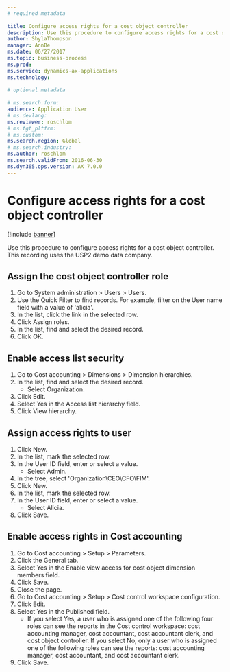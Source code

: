 ```yaml
--- 
# required metadata 
 
title: Configure access rights for a cost object controller
description: Use this procedure to configure access rights for a cost object controller. 
author: ShylaThompson
manager: AnnBe 
ms.date: 06/27/2017
ms.topic: business-process 
ms.prod:  
ms.service: dynamics-ax-applications 
ms.technology:  
 
# optional metadata 
 
# ms.search.form:   
audience: Application User 
# ms.devlang:  
ms.reviewer: roschlom
# ms.tgt_pltfrm:  
# ms.custom:  
ms.search.region: Global
# ms.search.industry: 
ms.author: roschlom
ms.search.validFrom: 2016-06-30 
ms.dyn365.ops.version: AX 7.0.0 
---
```

# Configure access rights for a cost object controller

[!include [banner](../../includes/banner.md)]

Use this procedure to configure access rights for a cost object controller. This recording uses the USP2 demo data company.


## Assign the cost object controller role
1. Go to System administration > Users > Users.
2. Use the Quick Filter to find records. For example, filter on the User name field with a value of 'alicia'.
3. In the list, click the link in the selected row.
4. Click Assign roles.
5. In the list, find and select the desired record.
6. Click OK.

## Enable access list security
1. Go to Cost accounting > Dimensions > Dimension hierarchies.
2. In the list, find and select the desired record.
    * Select Organization.  
3. Click Edit.
4. Select Yes in the Access list hierarchy field.
5. Click View hierarchy.

## Assign access rights to user
1. Click New.
2. In the list, mark the selected row.
3. In the User ID field, enter or select a value.
    * Select Admin.  
4. In the tree, select 'Organization\CEO\CFO\FIM'.
5. Click New.
6. In the list, mark the selected row.
7. In the User ID field, enter or select a value.
    * Select Alicia.  
8. Click Save.

## Enable access rights in Cost accounting
1. Go to Cost accounting > Setup > Parameters.
2. Click the General tab.
3. Select Yes in the Enable view access for cost object dimension members field.
4. Click Save.
5. Close the page.
6. Go to Cost accounting > Setup > Cost control workspace configuration.
7. Click Edit.
8. Select Yes in the Published field.
    * If you select Yes, a user who is assigned one of the following four roles can see the reports in the Cost control workspace: cost accounting manager, cost accountant, cost accountant clerk, and cost object controller. If you select No, only a user who is assigned one of the following roles can see the reports: cost accounting manager, cost accountant, and cost accountant clerk.    
9. Click Save.

